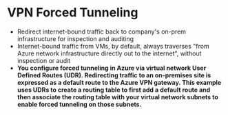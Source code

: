 # VPN Forced Tunneling

- Redirect internet-bound traffic back to company's on-prem infrastructure for inspection and auditing
- Internet-bound traffic from VMs, by default, always traverses "from Azure network infrastructure directly out to the internet", without inspection or audit
- **You configure forced tunneling in Azure via virtual network User Defined Routes (UDR). Redirecting traffic to an on-premises site is expressed as a default route to the Azure VPN gateway. This example uses UDRs to create a routing table to first add a default route and then associate the routing table with your virtual network subnets to enable forced tunneling on those subnets.**
